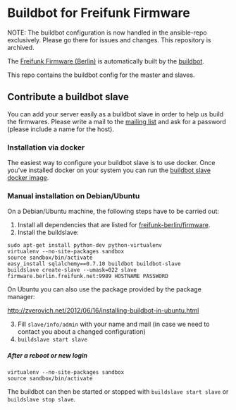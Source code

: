 # Buildbot for Freifunk Firmware

NOTE: The buildbot configuration is now handled in the ansible-repo exclusively. Please go there for issues and changes. This repository is archived.

The [Freifunk Firmware (Berlin)](https://github.com/freifunk-berlin/firmware) is automatically built by the [buildbot](http://buildbot.berlin.freifunk.net).

This repo contains the buildbot config for the master and slaves.

## Contribute a buildbot slave
You can add your server easily as a buildbot slave in order to help us build the firmwares. Please write a mail to the [mailing list](http://lists.berlin.freifunk.net/cgi-bin/mailman/listinfo/berlin) and ask for a password (please include a name for the host).

### Installation via docker
The easiest way to configure your buildbot slave is to use docker. Once you've installed docker on your system you can run the [buildbot slave docker image](https://github.com/freifunk-berlin/buildbot-slave-docker).

### Manual installation on Debian/Ubuntu
On a Debian/Ubuntu machine, the following steps have to be carried out:

1. Install all dependencies that are listed for [freifunk-berlin/firmware](https://github.com/freifunk-berlin/firmware).
2. Install the buildslave:

  ```
  sudo apt-get install python-dev python-virtualenv
  virtualenv --no-site-packages sandbox
  source sandbox/bin/activate
  easy_install sqlalchemy==0.7.10 buildbot buildbot-slave
  buildslave create-slave --umask=022 slave firmware.berlin.freifunk.net:9989 HOSTNAME PASSWORD
  ```

On Ubuntu you can also use the package provided by the package manager:

http://zverovich.net/2012/06/16/installing-buildbot-in-ubuntu.html

3. Fill `slave/info/admin` with your name and mail (in case we need to contact you about a changed configuration)
4. ```buildslave start slave```

##### After a reboot or new login
```
virtualenv --no-site-packages sandbox
source sandbox/bin/activate
```
The buildbot can then be started or stopped with
```buildslave start slave``` or ```buildslave stop slave```.
